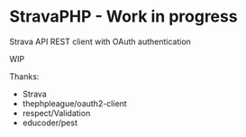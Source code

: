 StravaPHP - Work in progress
=========

Strava API REST client with OAuth authentication

WIP

Thanks:
- Strava
- thephpleague/oauth2-client
- respect/Validation
- educoder/pest
